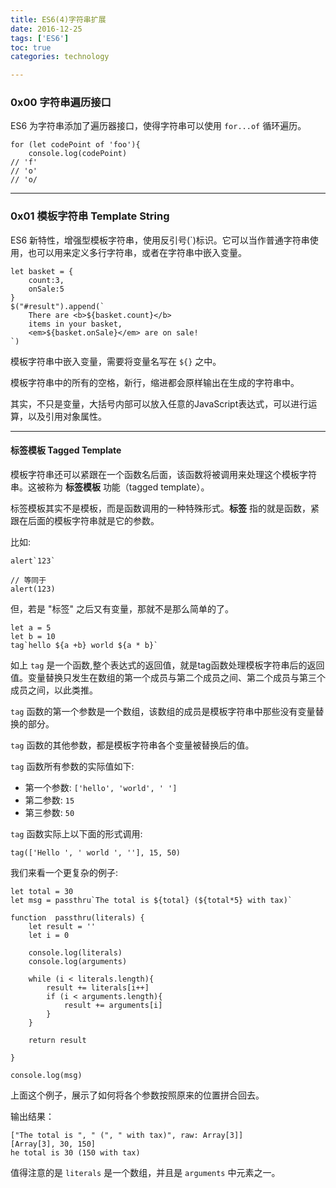 ```yaml
---
title: ES6(4)字符串扩展   
date: 2016-12-25  
tags: ['ES6']
toc: true
categories: technology

---
```

### 0x00 字符串遍历接口
ES6 为字符串添加了遍历器接口，使得字符串可以使用 `for...of` 循环遍历。

```
for (let codePoint of 'foo'){
    console.log(codePoint)
// 'f'
// 'o'
// 'o/
```

---
### 0x01 模板字符串 Template String
ES6 新特性，增强型模板字符串，使用反引号(`)标识。它可以当作普通字符串使用，也可以用来定义多行字符串，或者在字符串中嵌入变量。

```
let basket = {
    count:3,
    onSale:5
}
$("#result").append(`
    There are <b>${basket.count}</b>
    items in your basket,
    <em>${basket.onSale}</em> are on sale!
`)
```

模板字符串中嵌入变量，需要将变量名写在 `${}` 之中。

模板字符串中的所有的空格，新行，缩进都会原样输出在生成的字符串中。

其实，不只是变量，大括号内部可以放入任意的JavaScript表达式，可以进行运算，以及引用对象属性。


---
#### 标签模板 Tagged Template
模板字符串还可以紧跟在一个函数名后面，该函数将被调用来处理这个模板字符串。这被称为 **标签模板** 功能（tagged template）。

标签模板其实不是模板，而是函数调用的一种特殊形式。**标签** 指的就是函数，紧跟在后面的模板字符串就是它的参数。

比如:

```
alert`123`

// 等同于 
alert(123)
```

但，若是 "标签" 之后又有变量，那就不是那么简单的了。

```
let a = 5
let b = 10
tag`hello ${a +b} world ${a * b}`
```

如上 `tag` 是一个函数,整个表达式的返回值，就是tag函数处理模板字符串后的返回值。变量替换只发生在数组的第一个成员与第二个成员之间、第二个成员与第三个成员之间，以此类推。


`tag` 函数的第一个参数是一个数组，该数组的成员是模板字符串中那些没有变量替换的部分。

`tag` 函数的其他参数，都是模板字符串各个变量被替换后的值。

`tag` 函数所有参数的实际值如下:

* 第一个参数: `['hello', 'world', ' ']`
* 第二参数: `15`
* 第三参数: `50`


`tag` 函数实际上以下面的形式调用:

```
tag(['Hello ', ' world ', ''], 15, 50)
```

我们来看一个更复杂的例子:

```
let total = 30
let msg = passthru`The total is ${total} (${total*5} with tax)`

function  passthru(literals) {
    let result = ''
    let i = 0

    console.log(literals)
    console.log(arguments)

    while (i < literals.length){
        result += literals[i++]
        if (i < arguments.length){
            result += arguments[i]
        }
    }

    return result

}

console.log(msg)
```

上面这个例子，展示了如何将各个参数按照原来的位置拼合回去。

输出结果：

```
["The total is ", " (", " with tax)", raw: Array[3]]
[Array[3], 30, 150]
he total is 30 (150 with tax)
```

值得注意的是 `literals` 是一个数组，并且是 `arguments` 中元素之一。



